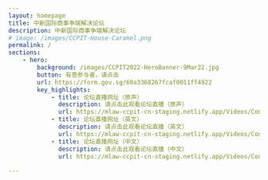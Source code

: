 ```yaml
---
layout: homepage
title: 中新国际商事争端解决论坛
description: 中新国际商事争端解决论坛
# image: /images/CCPIT-House-Caramel.png
permalink: /
sections:
    - hero:
        background: /images/CCPIT2022-HeroBanner-9Mar22.jpg
        button: 有意参与者，请点击
        url: https://form.gov.sg/60a3368267fcaf0011ff4922
        key_highlights:
            - title: 论坛直播网址（原声）
              description: 请点击此观看论坛直播（原声）
              url: https://mlaw-ccpit-cn-staging.netlify.app/Videos/Conference-livestream-original-audio
            - title: 论坛直播网址（英文）
              description: 请点击此观看论坛直播（英文）
              url: https://mlaw-ccpit-cn-staging.netlify.app/Videos/Conference-livestream-en
            - title: 论坛直播网址（中文）
              description: 请点击此观看论坛直播（中文）
              url: https://mlaw-ccpit-cn-staging.netlify.app/Videos/Conference-livestream-cn
            
---
```


